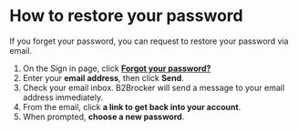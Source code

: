 # How to restore your password

If you forget your password, you can request to restore your password via email.

1. On the Sign in page, click **[Forgot your password?](https://my.b2bdemo.net/en/restore)** 
2. Enter your **email address**, then click **Send**. 
3. Check your email inbox. B2Brocker will send a message to your email address immediately.
4. From the email, click **a link to get back into your account**.
5. When prompted, **choose a new password**.
